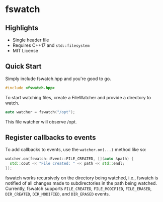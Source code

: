# fswatch

## Highlights

* Single header file
* Requires C++17 and `std::filesystem`
* MIT License

## Quick Start

Simply include fswatch.hpp and you're good to go. 

```cpp
#include <fswatch.hpp>
```
To start watching files, create a FileWatcher and provide a directory to watch.

```cpp
auto watcher = fswatch("/opt");
```

This file watcher will observe /opt. 

## Register callbacks to events

To add callbacks to events, use the `watcher.on(...)` method like so:

```cpp
watcher.on(fswatch::Event::FILE_CREATED, [](auto &path) {
  std::cout << "File created: " << path << std::endl;
});
```

fswatch works recursively on the directory being watched, i.e., fswatch is notified of all changes made to subdirectories in the path being watched. Currently, fswatch supports `FILE_CREATED`, `FILE_MODIFIED`, `FILE_ERASED`, `DIR_CREATED`, `DIR_MODIFIED`, and `DIR_ERASED` events.

